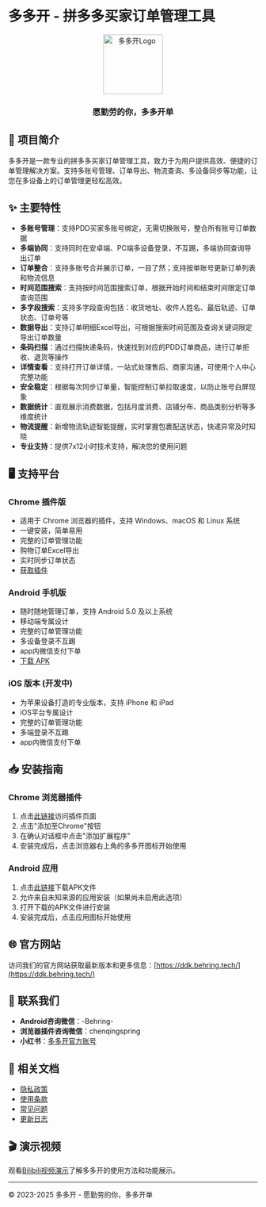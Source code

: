 # 多多开 - 拼多多买家订单管理工具

<div align="center">
  <img src="assets/images/logo.png" alt="多多开Logo" width="120">
  <h3>愿勤劳的你，多多开单</h3>
</div>

## 📖 项目简介

多多开是一款专业的拼多多买家订单管理工具，致力于为用户提供高效、便捷的订单管理解决方案。支持多账号管理、订单导出、物流查询、多设备同步等功能，让您在多设备上的订单管理更轻松高效。

## ✨ 主要特性

- **多账号管理**：支持PDD买家多账号绑定，无需切换账号，整合所有账号订单数据
- **多端协同**：支持同时在安卓端、PC端多设备登录，不互踢，多端协同查询导出订单
- **订单整合**：支持多账号合并展示订单，一目了然；支持按单账号更新订单列表和物流信息
- **时间范围搜索**：支持按时间范围搜索订单，根据开始时间和结束时间限定订单查询范围
- **多字段搜索**：支持多字段查询包括：收货地址、收件人姓名、最后轨迹、订单状态、订单号等
- **数据导出**：支持订单明细Excel导出，可根据搜索时间范围及查询关键词限定导出订单数量
- **条码扫描**：通过扫描快递条码，快速找到对应的PDD订单商品，进行订单拒收、退货等操作
- **详情查看**：支持打开订单详情，一站式处理售后、商家沟通，可使用个人中心完整功能
- **安全稳定**：根据每次同步订单量，智能控制订单拉取速度，以防止账号白屏现象
- **数据统计**：直观展示消费数据，包括月度消费、店铺分布、商品类别分析等多维度统计
- **物流提醒**：新增物流轨迹智能提醒，实时掌握包裹配送状态，快递异常及时知晓
- **专业支持**：提供7x12小时技术支持，解决您的使用问题

## 🖥️ 支持平台

### Chrome 插件版
- 适用于 Chrome 浏览器的插件，支持 Windows、macOS 和 Linux 系统
- 一键安装，简单易用
- 完整的订单管理功能
- 购物订单Excel导出
- 实时同步订单状态
- [获取插件](https://www.crxsoso.com/webstore/detail/bljbniggeppfcchhiaimedhejcnpedii)

### Android 手机版
- 随时随地管理订单，支持 Android 5.0 及以上系统
- 移动端专属设计
- 完整的订单管理功能
- 多设备登录不互踢
- app内微信支付下单
- [下载 APK](https://ddk.behring.tech/duoduokai.apk)

### iOS 版本 (开发中)
- 为苹果设备打造的专业版本，支持 iPhone 和 iPad
- iOS平台专属设计
- 完整的订单管理功能
- 多端登录不互踢
- app内微信支付下单

## 📥 安装指南

### Chrome 浏览器插件
1. 点击[此链接](https://www.crxsoso.com/webstore/detail/bljbniggeppfcchhiaimedhejcnpedii)访问插件页面
2. 点击"添加至Chrome"按钮
3. 在确认对话框中点击"添加扩展程序"
4. 安装完成后，点击浏览器右上角的多多开图标开始使用

### Android 应用
1. 点击[此链接](https://ddk.behring.tech/duoduokai.apk)下载APK文件
2. 允许来自未知来源的应用安装（如果尚未启用此选项）
3. 打开下载的APK文件进行安装
4. 安装完成后，点击应用图标开始使用

## 🌐 官方网站

访问我们的官方网站获取最新版本和更多信息：[https://ddk.behring.tech/](https://ddk.behring.tech/)

## 📱 联系我们

- **Android咨询微信**：-Behring-
- **浏览器插件咨询微信**：chenqingspring
- **小红书**：[多多开官方账号](https://www.xiaohongshu.com/user/profile/64e83c1a000000000100fc91)

## 📝 相关文档

- [隐私政策](./pages/privacy.html)
- [使用条款](./pages/terms.html)
- [常见问题](./pages/faq.html)
- [更新日志](./pages/changelog.html)

## 🎬 演示视频

观看[Bilibili视频演示](https://www.bilibili.com/video/BV1VEo2YiEjZ/)了解多多开的使用方法和功能展示。

---

© 2023-2025 多多开 - 愿勤劳的你，多多开单 